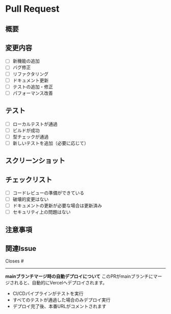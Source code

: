# Pull Request

## 概要
<!-- 変更内容を簡潔に説明してください -->

## 変更内容
<!-- 実装した機能や修正した内容を詳しく説明してください -->

- [ ] 新機能の追加
- [ ] バグ修正
- [ ] リファクタリング
- [ ] ドキュメント更新
- [ ] テストの追加・修正
- [ ] パフォーマンス改善

## テスト
<!-- テストの実行結果を記載してください -->

- [ ] ローカルテストが通過
- [ ] ビルドが成功
- [ ] 型チェックが通過
- [ ] 新しいテストを追加（必要に応じて）

## スクリーンショット
<!-- UIの変更がある場合は、スクリーンショットを添付してください -->

## チェックリスト
- [ ] コードレビューの準備ができている
- [ ] 破壊的変更はない
- [ ] ドキュメントの更新が必要な場合は更新済み
- [ ] セキュリティ上の問題はない

## 注意事項
<!-- レビューアーに特に注意してほしいポイントや、デプロイ時の注意点があれば記載してください -->

## 関連Issue
<!-- 関連するIssueがあれば記載してください -->
Closes #

---

**mainブランチマージ時の自動デプロイについて**
このPRがmainブランチにマージされると、自動的にVercelへデプロイされます。
- CI/CDパイプラインがテストを実行
- すべてのテストが通過した場合のみデプロイ実行
- デプロイ完了後、本番URLがコメントされます